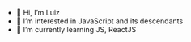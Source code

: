 - 👋 Hi, I’m Luiz
- 👀 I’m interested in JavaScript and its descendants
- 🌱 I’m currently learning JS, ReactJS

<!---
ElantraLuiz/ElantraLuiz is a ✨ special ✨ repository because its `README.md` (this file) appears on your GitHub profile.
You can click the Preview link to take a look at your changes.
--->
